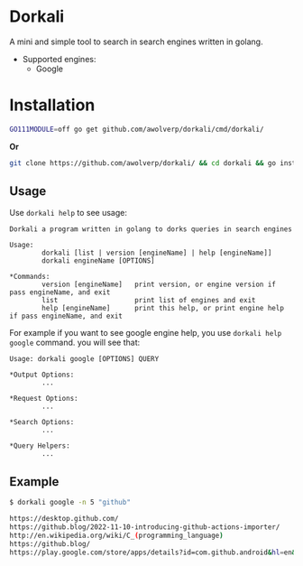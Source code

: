 # Dorkali
A mini and simple tool to search in search engines written in golang.

- Supported engines:
    - Google

# Installation
```bash
GO111MODULE=off go get github.com/awolverp/dorkali/cmd/dorkali/
```
**Or**
```bash
git clone https://github.com/awolverp/dorkali/ && cd dorkali && go install ./cmd/dorkali/
```

## Usage
Use `dorkali help` to see usage:
```
Dorkali a program written in golang to dorks queries in search engines

Usage:
        dorkali [list | version [engineName] | help [engineName]]
        dorkali engineName [OPTIONS]

*Commands:
        version [engineName]   print version, or engine version if pass engineName, and exit
        list                   print list of engines and exit
        help [engineName]      print this help, or print engine help if pass engineName, and exit
```

For example if you want to see google engine help, you use `dorkali help google` command. you will see that:
```
Usage: dorkali google [OPTIONS] QUERY

*Output Options:
        ...

*Request Options:
        ...

*Search Options:
        ...

*Query Helpers:
        ...
```

## Example
```bash
$ dorkali google -n 5 "github"

https://desktop.github.com/
https://github.blog/2022-11-10-introducing-github-actions-importer/
http://en.wikipedia.org/wiki/C_(programming_language)
https://github.blog/
https://play.google.com/store/apps/details?id=com.github.android&hl=en&gl=US
```

